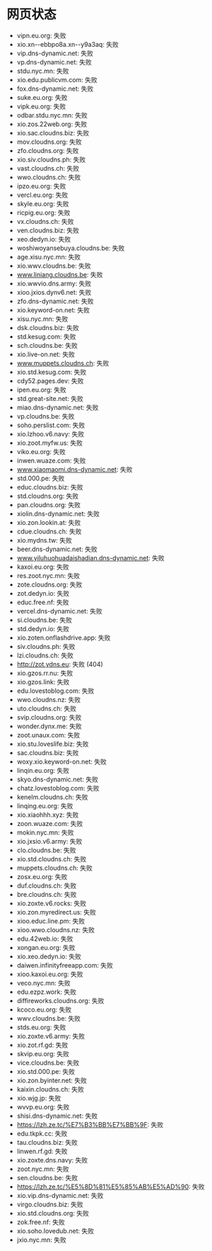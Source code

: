 # 网页状态
- vipn.eu.org: 失败
- xio.xn--ebbpo8a.xn--y9a3aq: 失败
- vip.dns-dynamic.net: 失败
- vp.dns-dynamic.net: 失败
- stdu.nyc.mn: 失败
- xio.edu.publicvm.com: 失败
- fox.dns-dynamic.net: 失败
- suke.eu.org: 失败
- vipk.eu.org: 失败
- odbar.stdu.nyc.mn: 失败
- xio.zos.22web.org: 失败
- xio.sac.cloudns.biz: 失败
- mov.cloudns.org: 失败
- zfo.cloudns.org: 失败
- xio.siv.cloudns.ph: 失败
- vast.cloudns.ch: 失败
- wwo.cloudns.ch: 失败
- ipzo.eu.org: 失败
- vercl.eu.org: 失败
- skyle.eu.org: 失败
- ricpig.eu.org: 失败
- vx.cloudns.ch: 失败
- ven.cloudns.biz: 失败
- xeo.dedyn.io: 失败
- woshiwoyansebuya.cloudns.be: 失败
- age.xisu.nyc.mn: 失败
- xio.wwv.cloudns.be: 失败
- www.liniang.cloudns.be: 失败
- xio.wwvio.dns.army: 失败
- xioo.jxios.dynv6.net: 失败
- zfo.dns-dynamic.net: 失败
- xio.keyword-on.net: 失败
- xisu.nyc.mn: 失败
- dsk.cloudns.biz: 失败
- std.kesug.com: 失败
- sch.cloudns.be: 失败
- xio.live-on.net: 失败
- www.muppets.cloudns.ch: 失败
- xio.std.kesug.com: 失败
- cdy52.pages.dev: 失败
- ipen.eu.org: 失败
- std.great-site.net: 失败
- miao.dns-dynamic.net: 失败
- vp.cloudns.be: 失败
- soho.perslist.com: 失败
- xio.lzhoo.v6.navy: 失败
- xio.zoot.myfw.us: 失败
- viko.eu.org: 失败
- inwen.wuaze.com: 失败
- www.xiaomaomi.dns-dynamic.net: 失败
- std.000.pe: 失败
- educ.cloudns.biz: 失败
- std.cloudns.org: 失败
- pan.cloudns.org: 失败
- xiolin.dns-dynamic.net: 失败
- xio.zon.lookin.at: 失败
- cdue.cloudns.ch: 失败
- xio.mydns.tw: 失败
- beer.dns-dynamic.net: 失败
- www.yiluhuohuadaishadian.dns-dynamic.net: 失败
- kaxoi.eu.org: 失败
- res.zoot.nyc.mn: 失败
- zote.cloudns.org: 失败
- zot.dedyn.io: 失败
- educ.free.nf: 失败
- vercel.dns-dynamic.net: 失败
- si.cloudns.be: 失败
- std.dedyn.io: 失败
- xio.zoten.onflashdrive.app: 失败
- siv.cloudns.ph: 失败
- lzi.cloudns.ch: 失败
- http://zot.ydns.eu: 失败 (404)
- xio.gzos.rr.nu: 失败
- xio.gzos.link: 失败
- edu.lovestoblog.com: 失败
- wwo.cloudns.nz: 失败
- uto.cloudns.ch: 失败
- svip.cloudns.org: 失败
- wonder.dynx.me: 失败
- zoot.unaux.com: 失败
- xio.stu.loveslife.biz: 失败
- sac.cloudns.biz: 失败
- woxy.xio.keyword-on.net: 失败
- linqin.eu.org: 失败
- skyo.dns-dynamic.net: 失败
- chatz.lovestoblog.com: 失败
- kenelm.cloudns.ch: 失败
- linqing.eu.org: 失败
- xio.xiaohhh.xyz: 失败
- zoon.wuaze.com: 失败
- mokin.nyc.mn: 失败
- xio.jxsio.v6.army: 失败
- clo.cloudns.be: 失败
- xio.std.cloudns.ch: 失败
- muppets.cloudns.ch: 失败
- zosx.eu.org: 失败
- duf.cloudns.ch: 失败
- bre.cloudns.ch: 失败
- xio.zoxte.v6.rocks: 失败
- xio.zon.myredirect.us: 失败
- xioo.educ.line.pm: 失败
- xioo.wwo.cloudns.nz: 失败
- edu.42web.io: 失败
- xongan.eu.org: 失败
- xio.xeo.dedyn.io: 失败
- daiwen.infinityfreeapp.com: 失败
- xioo.kaxoi.eu.org: 失败
- veco.nyc.mn: 失败
- edu.ezpz.work: 失败
- diffireworks.cloudns.org: 失败
- kcoco.eu.org: 失败
- wwv.cloudns.be: 失败
- stds.eu.org: 失败
- xio.zoxte.v6.army: 失败
- xio.zot.rf.gd: 失败
- skvip.eu.org: 失败
- vice.cloudns.be: 失败
- xio.std.000.pe: 失败
- xio.zon.byinter.net: 失败
- kaixin.cloudns.ch: 失败
- xio.wjg.jp: 失败
- wvvp.eu.org: 失败
- shisi.dns-dynamic.net: 失败
- https://lzh.ze.tc/%E7%B3%BB%E7%BB%9F: 失败
- edu.tkpk.cc: 失败
- tau.cloudns.biz: 失败
- linwen.rf.gd: 失败
- xio.zoxte.dns.navy: 失败
- zoot.nyc.mn: 失败
- sen.cloudns.be: 失败
- https://lzh.ze.tc/%E5%8D%81%E5%85%AB%E5%AD%90: 失败
- xio.vip.dns-dynamic.net: 失败
- virgo.cloudns.biz: 失败
- xio.std.cloudns.org: 失败
- zok.free.nf: 失败
- xio.soho.lovedub.net: 失败
- jxio.nyc.mn: 失败

